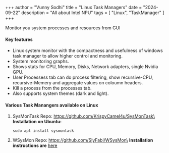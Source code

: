 +++
author = "Vunny Sodhi"
title = "Linux Task Managers"
date = "2024-09-22"
description = "All about Intel NPU"
tags = [
    "Linux", "TaskManager"
]
+++

Montior you system processes and resources from GUI
<!--more-->
#### Key features
* Linux system monitor with the compactness and usefulness of windows task manager to allow higher control and monitoring.
* System monitoring graphs.
* Shows stats for CPU, Memory, Disks, Network adapters, single Nvidia GPU.
* User Processess tab can do process filtering, show recursive-CPU, recursive-Memery and aggregate values on coloumn headers.
* Kill a process from the processes tab.
* Also supports system themes (dark and light).

#### Various Task Manangers available on Linux
1) SysMonTask
Repo: https://github.com/KrispyCamel4u/SysMonTask\
**Installation on Ubuntu:**
    ```
    sudo apt install sysmontask
    ```

2) WSysMon
Repo: https://github.com/SlyFabi/WSysMon\
**Installation instructions are** [here](https://github.com/SlyFabi/WSysMon/blob/master/README.md#installation) 

